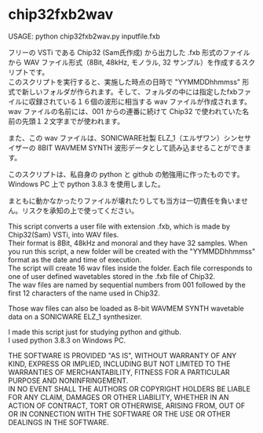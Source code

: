 # chip32fxb2wav

USAGE: python chip32fxb2wav.py inputfile.fxb

フリーの VSTi である Chip32 (Sam氏作成) から出力した .fxb 形式のファイルから WAV ファイル形式（8Bit, 48kHz, モノラル, 32 サンプル）を作成するスクリプトです。  
このスクリプトを実行すると、実施した時点の日時で "YYMMDDhhmmss" 形式で新しいフォルダが作られます。そして、フォルダの中には指定したfxbファイルに収録されている１６個の波形に相当する wav ファイルが作成されます。  
wav ファイルの名前には、001 からの連番に続けて Chip32 で使われていた名前の先頭１２文字までが使われます。  

また、この wav ファイルは、SONICWARE社製 ELZ_1（エルザワン）シンセサイザーの 8BIT WAVMEM SYNTH 波形データとして読み込ませることができます。  

このスクリプトは、私自身の python と github の勉強用に作ったものです。
Windows PC 上で python 3.8.3 を使用しました。  

まともに動かなかったりファイルが壊れたりしても当方は一切責任を負いません。リスクを承知の上で使ってください。  

This script converts a user file with extension .fxb, which is made by Chip32(Sam) VSTi, into WAV files.  
Their format is 8Bit, 48kHz and monoral and they have 32 samples.
When you run this script, a new folder will be created with the "YYMMDDhhmmss" format as the date and time of execution.  
The script will create 16 wav files inside the folder. Each file corresponds to one of user defined wavetables stored in the .fxb file of Chip32.  
The wav files are named by sequential numbers from 001 followed by the first 12 characters of the name used in Chip32.  

Those wav files can also be loaded as 8-bit WAVMEM SYNTH wavetable data on a SONICWARE ELZ_1 synthesizer.  

I made this script just for studying python and github.   
I used python 3.8.3 on Windows PC.  

THE SOFTWARE IS PROVIDED "AS IS", WITHOUT WARRANTY OF ANY KIND, EXPRESS OR IMPLIED, INCLUDING BUT NOT LIMITED TO THE WARRANTIES OF MERCHANTABILITY, FITNESS FOR A PARTICULAR PURPOSE AND NONINFRINGEMENT.   
IN NO EVENT SHALL THE AUTHORS OR COPYRIGHT HOLDERS BE LIABLE FOR ANY CLAIM, DAMAGES OR OTHER LIABILITY, WHETHER IN AN ACTION OF CONTRACT, TORT OR OTHERWISE, ARISING FROM, OUT OF OR IN CONNECTION WITH THE SOFTWARE OR THE USE OR OTHER DEALINGS IN THE SOFTWARE.  
